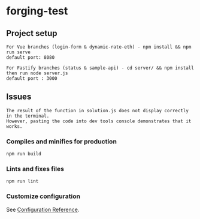 # forging-test

## Project setup
```
For Vue branches (login-form & dynamic-rate-eth) - npm install && npm run serve 
default port: 8080

For Fastify branches (status & sample-api) - cd server/ && npm install then run node server.js 
default port : 3000
```
## Issues
```
The result of the function in solution.js does not display correctly in the terminal. 
However, pasting the code into dev tools console demonstrates that it works.
```

### Compiles and minifies for production
```
npm run build
```

### Lints and fixes files
```
npm run lint
```

### Customize configuration
See [Configuration Reference](https://cli.vuejs.org/config/).
